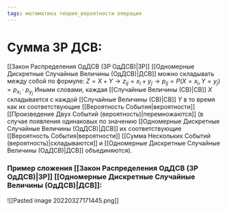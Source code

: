 ```yaml
---
tags: математика теория_вероятности операция
---
```

# Сумма ЗР ДСВ:
[[Закон Распределения ОдДСВ (ЗР ОдДСВ)|ЗР]] [[Одномерные Дискретные Случайные Величины (ОдДСВ)|ДСВ]] можно складывать между собой по формуле: $Z = X + Y \rightarrow z_{ij} = x_i + y_j \rightarrow p_{ij} = P(X = x_i, Y = y_j) = p_{x_i} \cdot p_{y_j}$ Иными словами, каждая [[Случайные Величины (СВ)|СВ]] $X$ складывается с каждой [[Случайные Величины (СВ)|СВ]] $Y$ в то время как их соответствующие [[Вероятность События|вероятности]] [[Произведение Двух Событий (вероятность)|перемножаются]] (в случае появления одинаковых по значению [[Одномерные Дискретные Случайные Величины (ОдДСВ)|ДСВ]] их соответствующие [[Вероятность События|вероятности]] [[Сумма Нескольких Событий (вероятность)|складываются]] и [[Одномерные Дискретные Случайные Величины (ОдДСВ)|ДСВ]] объединяются).

### Пример сложения [[Закон Распределения ОдДСВ (ЗР ОдДСВ)|ЗР]] [[Одномерные Дискретные Случайные Величины (ОдДСВ)|ДСВ]]:
![[Pasted image 20220327171445.png]]
